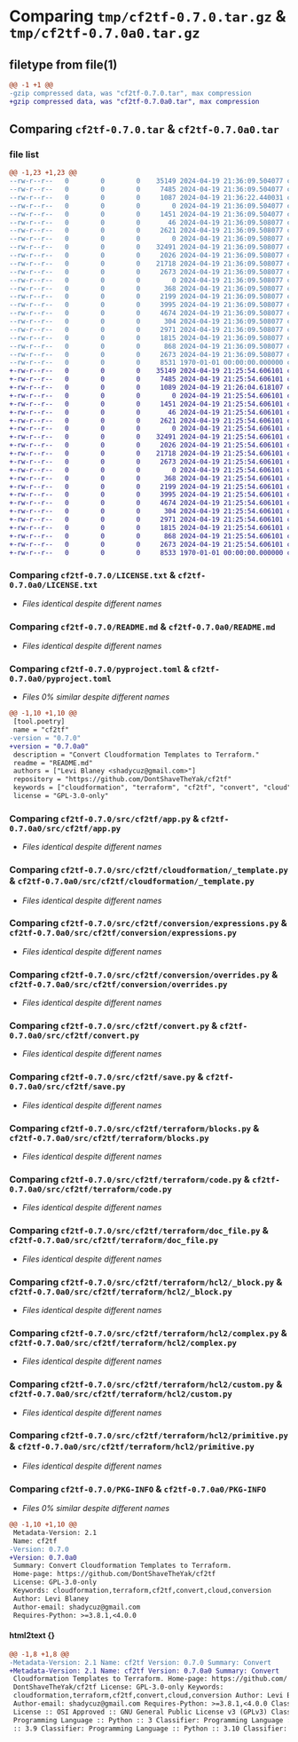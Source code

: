 # Comparing `tmp/cf2tf-0.7.0.tar.gz` & `tmp/cf2tf-0.7.0a0.tar.gz`

## filetype from file(1)

```diff
@@ -1 +1 @@
-gzip compressed data, was "cf2tf-0.7.0.tar", max compression
+gzip compressed data, was "cf2tf-0.7.0a0.tar", max compression
```

## Comparing `cf2tf-0.7.0.tar` & `cf2tf-0.7.0a0.tar`

### file list

```diff
@@ -1,23 +1,23 @@
--rw-r--r--   0        0        0    35149 2024-04-19 21:36:09.504077 cf2tf-0.7.0/LICENSE.txt
--rw-r--r--   0        0        0     7485 2024-04-19 21:36:09.504077 cf2tf-0.7.0/README.md
--rw-r--r--   0        0        0     1087 2024-04-19 21:36:22.440031 cf2tf-0.7.0/pyproject.toml
--rw-r--r--   0        0        0        0 2024-04-19 21:36:09.504077 cf2tf-0.7.0/src/cf2tf/__init__.py
--rw-r--r--   0        0        0     1451 2024-04-19 21:36:09.504077 cf2tf-0.7.0/src/cf2tf/app.py
--rw-r--r--   0        0        0       46 2024-04-19 21:36:09.508077 cf2tf-0.7.0/src/cf2tf/cloudformation/__init__.py
--rw-r--r--   0        0        0     2621 2024-04-19 21:36:09.508077 cf2tf-0.7.0/src/cf2tf/cloudformation/_template.py
--rw-r--r--   0        0        0        0 2024-04-19 21:36:09.508077 cf2tf-0.7.0/src/cf2tf/conversion/__init__.py
--rw-r--r--   0        0        0    32491 2024-04-19 21:36:09.508077 cf2tf-0.7.0/src/cf2tf/conversion/expressions.py
--rw-r--r--   0        0        0     2026 2024-04-19 21:36:09.508077 cf2tf-0.7.0/src/cf2tf/conversion/overrides.py
--rw-r--r--   0        0        0    21718 2024-04-19 21:36:09.508077 cf2tf-0.7.0/src/cf2tf/convert.py
--rw-r--r--   0        0        0     2673 2024-04-19 21:36:09.508077 cf2tf-0.7.0/src/cf2tf/save.py
--rw-r--r--   0        0        0        0 2024-04-19 21:36:09.508077 cf2tf-0.7.0/src/cf2tf/terraform/__init__.py
--rw-r--r--   0        0        0      368 2024-04-19 21:36:09.508077 cf2tf-0.7.0/src/cf2tf/terraform/_configuration.py
--rw-r--r--   0        0        0     2199 2024-04-19 21:36:09.508077 cf2tf-0.7.0/src/cf2tf/terraform/blocks.py
--rw-r--r--   0        0        0     3995 2024-04-19 21:36:09.508077 cf2tf-0.7.0/src/cf2tf/terraform/code.py
--rw-r--r--   0        0        0     4674 2024-04-19 21:36:09.508077 cf2tf-0.7.0/src/cf2tf/terraform/doc_file.py
--rw-r--r--   0        0        0      304 2024-04-19 21:36:09.508077 cf2tf-0.7.0/src/cf2tf/terraform/hcl2/__init__.py
--rw-r--r--   0        0        0     2971 2024-04-19 21:36:09.508077 cf2tf-0.7.0/src/cf2tf/terraform/hcl2/_block.py
--rw-r--r--   0        0        0     1815 2024-04-19 21:36:09.508077 cf2tf-0.7.0/src/cf2tf/terraform/hcl2/complex.py
--rw-r--r--   0        0        0      868 2024-04-19 21:36:09.508077 cf2tf-0.7.0/src/cf2tf/terraform/hcl2/custom.py
--rw-r--r--   0        0        0     2673 2024-04-19 21:36:09.508077 cf2tf-0.7.0/src/cf2tf/terraform/hcl2/primitive.py
--rw-r--r--   0        0        0     8531 1970-01-01 00:00:00.000000 cf2tf-0.7.0/PKG-INFO
+-rw-r--r--   0        0        0    35149 2024-04-19 21:25:54.606101 cf2tf-0.7.0a0/LICENSE.txt
+-rw-r--r--   0        0        0     7485 2024-04-19 21:25:54.606101 cf2tf-0.7.0a0/README.md
+-rw-r--r--   0        0        0     1089 2024-04-19 21:26:04.618107 cf2tf-0.7.0a0/pyproject.toml
+-rw-r--r--   0        0        0        0 2024-04-19 21:25:54.606101 cf2tf-0.7.0a0/src/cf2tf/__init__.py
+-rw-r--r--   0        0        0     1451 2024-04-19 21:25:54.606101 cf2tf-0.7.0a0/src/cf2tf/app.py
+-rw-r--r--   0        0        0       46 2024-04-19 21:25:54.606101 cf2tf-0.7.0a0/src/cf2tf/cloudformation/__init__.py
+-rw-r--r--   0        0        0     2621 2024-04-19 21:25:54.606101 cf2tf-0.7.0a0/src/cf2tf/cloudformation/_template.py
+-rw-r--r--   0        0        0        0 2024-04-19 21:25:54.606101 cf2tf-0.7.0a0/src/cf2tf/conversion/__init__.py
+-rw-r--r--   0        0        0    32491 2024-04-19 21:25:54.606101 cf2tf-0.7.0a0/src/cf2tf/conversion/expressions.py
+-rw-r--r--   0        0        0     2026 2024-04-19 21:25:54.606101 cf2tf-0.7.0a0/src/cf2tf/conversion/overrides.py
+-rw-r--r--   0        0        0    21718 2024-04-19 21:25:54.606101 cf2tf-0.7.0a0/src/cf2tf/convert.py
+-rw-r--r--   0        0        0     2673 2024-04-19 21:25:54.606101 cf2tf-0.7.0a0/src/cf2tf/save.py
+-rw-r--r--   0        0        0        0 2024-04-19 21:25:54.606101 cf2tf-0.7.0a0/src/cf2tf/terraform/__init__.py
+-rw-r--r--   0        0        0      368 2024-04-19 21:25:54.606101 cf2tf-0.7.0a0/src/cf2tf/terraform/_configuration.py
+-rw-r--r--   0        0        0     2199 2024-04-19 21:25:54.606101 cf2tf-0.7.0a0/src/cf2tf/terraform/blocks.py
+-rw-r--r--   0        0        0     3995 2024-04-19 21:25:54.606101 cf2tf-0.7.0a0/src/cf2tf/terraform/code.py
+-rw-r--r--   0        0        0     4674 2024-04-19 21:25:54.606101 cf2tf-0.7.0a0/src/cf2tf/terraform/doc_file.py
+-rw-r--r--   0        0        0      304 2024-04-19 21:25:54.606101 cf2tf-0.7.0a0/src/cf2tf/terraform/hcl2/__init__.py
+-rw-r--r--   0        0        0     2971 2024-04-19 21:25:54.606101 cf2tf-0.7.0a0/src/cf2tf/terraform/hcl2/_block.py
+-rw-r--r--   0        0        0     1815 2024-04-19 21:25:54.606101 cf2tf-0.7.0a0/src/cf2tf/terraform/hcl2/complex.py
+-rw-r--r--   0        0        0      868 2024-04-19 21:25:54.606101 cf2tf-0.7.0a0/src/cf2tf/terraform/hcl2/custom.py
+-rw-r--r--   0        0        0     2673 2024-04-19 21:25:54.606101 cf2tf-0.7.0a0/src/cf2tf/terraform/hcl2/primitive.py
+-rw-r--r--   0        0        0     8533 1970-01-01 00:00:00.000000 cf2tf-0.7.0a0/PKG-INFO
```

### Comparing `cf2tf-0.7.0/LICENSE.txt` & `cf2tf-0.7.0a0/LICENSE.txt`

 * *Files identical despite different names*

### Comparing `cf2tf-0.7.0/README.md` & `cf2tf-0.7.0a0/README.md`

 * *Files identical despite different names*

### Comparing `cf2tf-0.7.0/pyproject.toml` & `cf2tf-0.7.0a0/pyproject.toml`

 * *Files 0% similar despite different names*

```diff
@@ -1,10 +1,10 @@
 [tool.poetry]
 name = "cf2tf"
-version = "0.7.0"
+version = "0.7.0a0"
 description = "Convert Cloudformation Templates to Terraform."
 readme = "README.md"
 authors = ["Levi Blaney <shadycuz@gmail.com>"]
 repository = "https://github.com/DontShaveTheYak/cf2tf"
 keywords = ["cloudformation", "terraform", "cf2tf", "convert", "cloud", "conversion"]
 license = "GPL-3.0-only"
```

### Comparing `cf2tf-0.7.0/src/cf2tf/app.py` & `cf2tf-0.7.0a0/src/cf2tf/app.py`

 * *Files identical despite different names*

### Comparing `cf2tf-0.7.0/src/cf2tf/cloudformation/_template.py` & `cf2tf-0.7.0a0/src/cf2tf/cloudformation/_template.py`

 * *Files identical despite different names*

### Comparing `cf2tf-0.7.0/src/cf2tf/conversion/expressions.py` & `cf2tf-0.7.0a0/src/cf2tf/conversion/expressions.py`

 * *Files identical despite different names*

### Comparing `cf2tf-0.7.0/src/cf2tf/conversion/overrides.py` & `cf2tf-0.7.0a0/src/cf2tf/conversion/overrides.py`

 * *Files identical despite different names*

### Comparing `cf2tf-0.7.0/src/cf2tf/convert.py` & `cf2tf-0.7.0a0/src/cf2tf/convert.py`

 * *Files identical despite different names*

### Comparing `cf2tf-0.7.0/src/cf2tf/save.py` & `cf2tf-0.7.0a0/src/cf2tf/save.py`

 * *Files identical despite different names*

### Comparing `cf2tf-0.7.0/src/cf2tf/terraform/blocks.py` & `cf2tf-0.7.0a0/src/cf2tf/terraform/blocks.py`

 * *Files identical despite different names*

### Comparing `cf2tf-0.7.0/src/cf2tf/terraform/code.py` & `cf2tf-0.7.0a0/src/cf2tf/terraform/code.py`

 * *Files identical despite different names*

### Comparing `cf2tf-0.7.0/src/cf2tf/terraform/doc_file.py` & `cf2tf-0.7.0a0/src/cf2tf/terraform/doc_file.py`

 * *Files identical despite different names*

### Comparing `cf2tf-0.7.0/src/cf2tf/terraform/hcl2/_block.py` & `cf2tf-0.7.0a0/src/cf2tf/terraform/hcl2/_block.py`

 * *Files identical despite different names*

### Comparing `cf2tf-0.7.0/src/cf2tf/terraform/hcl2/complex.py` & `cf2tf-0.7.0a0/src/cf2tf/terraform/hcl2/complex.py`

 * *Files identical despite different names*

### Comparing `cf2tf-0.7.0/src/cf2tf/terraform/hcl2/custom.py` & `cf2tf-0.7.0a0/src/cf2tf/terraform/hcl2/custom.py`

 * *Files identical despite different names*

### Comparing `cf2tf-0.7.0/src/cf2tf/terraform/hcl2/primitive.py` & `cf2tf-0.7.0a0/src/cf2tf/terraform/hcl2/primitive.py`

 * *Files identical despite different names*

### Comparing `cf2tf-0.7.0/PKG-INFO` & `cf2tf-0.7.0a0/PKG-INFO`

 * *Files 0% similar despite different names*

```diff
@@ -1,10 +1,10 @@
 Metadata-Version: 2.1
 Name: cf2tf
-Version: 0.7.0
+Version: 0.7.0a0
 Summary: Convert Cloudformation Templates to Terraform.
 Home-page: https://github.com/DontShaveTheYak/cf2tf
 License: GPL-3.0-only
 Keywords: cloudformation,terraform,cf2tf,convert,cloud,conversion
 Author: Levi Blaney
 Author-email: shadycuz@gmail.com
 Requires-Python: >=3.8.1,<4.0.0
```

#### html2text {}

```diff
@@ -1,8 +1,8 @@
-Metadata-Version: 2.1 Name: cf2tf Version: 0.7.0 Summary: Convert
+Metadata-Version: 2.1 Name: cf2tf Version: 0.7.0a0 Summary: Convert
 Cloudformation Templates to Terraform. Home-page: https://github.com/
 DontShaveTheYak/cf2tf License: GPL-3.0-only Keywords:
 cloudformation,terraform,cf2tf,convert,cloud,conversion Author: Levi Blaney
 Author-email: shadycuz@gmail.com Requires-Python: >=3.8.1,<4.0.0 Classifier:
 License :: OSI Approved :: GNU General Public License v3 (GPLv3) Classifier:
 Programming Language :: Python :: 3 Classifier: Programming Language :: Python
 :: 3.9 Classifier: Programming Language :: Python :: 3.10 Classifier:
```

